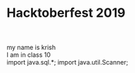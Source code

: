 <h1>Hacktoberfest 2019</h1>
<br>
<br>
my name is krish
<br>
I am in class 10
<br>
import java.sql.*;
import java.util.Scanner;


